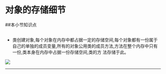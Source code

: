 # 对象的存储细节
##本小节知识点


##

- 类创建对象,每个对象在内存中都占据一定的存储空间,每个对象都有一份属于自己的单独的成员变量,所有的对象公用类的成员方法,方法在整个内存中只有一份,类本身在内存中占据一份存储空间,类的方 法存储于此。

![](http://7xj0kx.com1.z0.glb.clouddn.com/dxdccxj.png)

---
